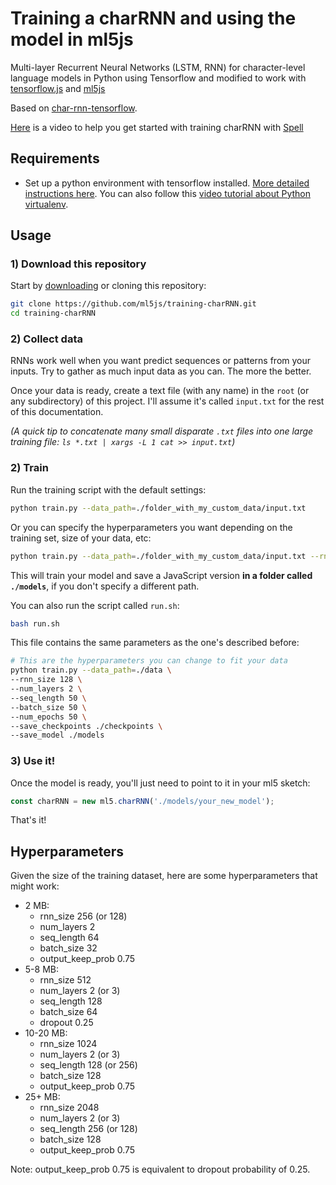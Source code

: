 # Training a charRNN and using the model in ml5js

Multi-layer Recurrent Neural Networks (LSTM, RNN) for character-level language models in Python using Tensorflow and modified to work with [tensorflow.js](https://js.tensorflow.org/) and [ml5js](https://ml5js.org/)

Based on [char-rnn-tensorflow](https://github.com/sherjilozair/char-rnn-tensorflow).

[Here](https://www.youtube.com/watch?v=xfuVcfwtEyw) is a video to help you get started with training charRNN with [Spell](https://www.spell.run/)

## Requirements

- Set up a python environment with tensorflow installed. [More detailed instructions here](https://ml5js.org/docs/training-setup.html). You can also follow this [video tutorial about Python virtualenv](https://youtu.be/nnhjvHYRsmM).

## Usage

### 1) Download this repository

Start by [downloading](https://github.com/ml5js/training-charRNN) or cloning this repository:

```bash
git clone https://github.com/ml5js/training-charRNN.git
cd training-charRNN
```

### 2) Collect data

RNNs work well when you want predict sequences or patterns from your inputs. Try to gather as much input data as you can. The more the better.

Once your data is ready, create a text file (with any name) in the `root` (or any subdirectory) of this project. I'll assume it's called `input.txt` for the rest of this documentation.

_(A quick tip to concatenate many small disparate `.txt` files into one large training file: `ls *.txt | xargs -L 1 cat >> input.txt`)_

### 2) Train

Run the training script with the default settings:

```bash
python train.py --data_path=./folder_with_my_custom_data/input.txt
```

Or you can specify the hyperparameters you want depending on the training set, size of your data, etc:

```bash
python train.py --data_path=./folder_with_my_custom_data/input.txt --rnn_size 128 --num_layers 2 --seq_length 64 --batch_size 32 --num_epochs 1000 --save_model ./models --save_checkpoints ./checkpoints
```

This will train your model and save a JavaScript version **in a folder called `./models`**, if you don't specify a different path.

You can also run the script called `run.sh`:

```bash
bash run.sh
```

This file contains the same parameters as the one's described before:
```bash
# This are the hyperparameters you can change to fit your data
python train.py --data_path=./data \
--rnn_size 128 \
--num_layers 2 \
--seq_length 50 \
--batch_size 50 \
--num_epochs 50 \
--save_checkpoints ./checkpoints \
--save_model ./models
```

### 3) Use it!

Once the model is ready, you'll just need to point to it in your ml5 sketch:

```javascript
const charRNN = new ml5.charRNN('./models/your_new_model');
```

That's it!

## Hyperparameters

Given the size of the training dataset, here are some hyperparameters that might work:

* 2 MB: 
   - rnn_size 256 (or 128) 
   - num_layers 2 
   - seq_length 64 
   - batch_size 32 
   - output_keep_prob 0.75 
* 5-8 MB: 
  - rnn_size 512 
  - num_layers 2 (or 3) 
  - seq_length 128 
  - batch_size 64 
  - dropout 0.25
* 10-20 MB: 
  - rnn_size 1024 
  - num_layers 2 (or 3) 
  - seq_length 128 (or 256) 
  - batch_size 128 
  - output_keep_prob 0.75 
* 25+ MB: 
  - rnn_size 2048 
  - num_layers 2 (or 3) 
  - seq_length 256 (or 128) 
  - batch_size 128 
  - output_keep_prob 0.75
  
Note: output_keep_prob 0.75 is equivalent to dropout probability of 0.25.

